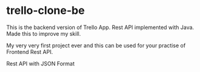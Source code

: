 # trello-clone-be
This is the backend version of Trello App.
Rest API implemented with Java. 
Made this to improve my skill.

My very very first project ever and this can be used for your practise of Frontend Rest API. 

Rest API with JSON Format


